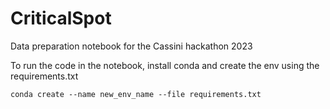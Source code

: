 # CriticalSpot
Data preparation notebook for the Cassini hackathon 2023

To run the code in the notebook, install conda and create the env using the requirements.txt  

```
conda create --name new_env_name --file requirements.txt

